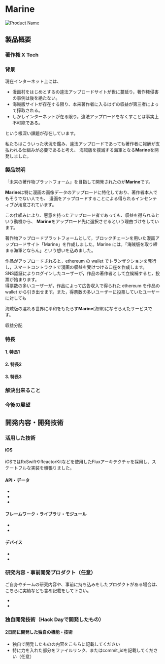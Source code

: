 # Marine

[![Product Name](https://i.gyazo.com/12b7feac8d626c59cf837f5801a743f1.png)](https://youtu.be/uKJiJ7WYx6Q)

## 製品概要
### 著作権 X Tech

### 背景
現在インターネット上には、

- 漫画村をはじめとするの違法アップロードサイトが世に蔓延り，著作権侵害の事例は後を絶たない。
- 海賊版サイトが存在する限り、本来著作者に入るはずの収益が第三者によって搾取される。
- しかしインターネットが在る限り，違法アップロードをなくすことは事実上不可能である。

という根深い課題が存在しています。

私たちはこういった状況を鑑み、違法アップロードであっても著作者に報酬が支払われる仕組みが必要であると考え、
海賊版を撲滅する海軍となる**Marine**を開発しました。

### 製品説明
「未来の著作物プラットフォーム」を目指して開発されたのが**Marine**です。

**Marine**は特に漫画の画像データのアップロードに特化しており、著作者本人でもそうでない人でも、
漫画をアップロードすることによる得られるインセンティブが用意されています。



この仕組みにより、悪意を持ったアップロード者であっても、収益を得られるという動機から、
**Marine**をアップロード先に選択させるという理由づけをしています。

著作物アップロードプラットフォームとして，ブロックチェーンを用いた漫画アップロードサイト「Marine」を作成しました。Marine には，「海賊版を取り締まる海軍とならん」という想いを込めました。  
  
作品がアップロードされると，ethereum の wallet でトランザクションを発行し，スマートコントラクトで漫画の収益を受けつける口座を作成します。  
SNS認証によりログインしたユーザーが，作品の著作者として立候補すると，投票が始まります。  
得票数の多いユーザーが，作品によって広告収入で得られた ethereum を作品の wallet から引き出せます。また，得票数の多いユーザーに投票していたユーザーに対しても

海賊版の溢れる世界に平和をもたらす**Marine**(海軍)になぞらえたサービスです。

収益分配


### 特長

#### 1. 特長1

#### 2. 特長2

#### 3. 特長3

### 解決出来ること


### 今後の展望


## 開発内容・開発技術
### 活用した技術

#### iOS

iOSではRxSwiftやReactorKitなどを使用したFluxアーキテクチャを採用し、ステートフルな実装を頑張りました。

#### API・データ

* 
* 
* 

#### フレームワーク・ライブラリ・モジュール
* 
* 

#### デバイス
* 
* 

### 研究内容・事前開発プロダクト（任意）
ご自身やチームの研究内容や、事前に持ち込みをしたプロダクトがある場合は、こちらに実績なども含め記載をして下さい。

* 
* 


### 独自開発技術（Hack Dayで開発したもの）
#### 2日間に開発した独自の機能・技術
* 独自で開発したものの内容をこちらに記載してください
* 特に力を入れた部分をファイルリンク、またはcommit_idを記載してください（任意）
